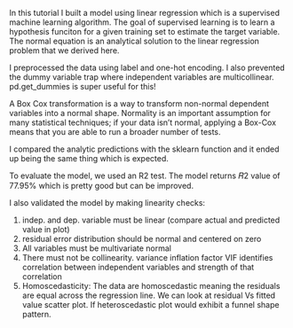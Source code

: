 In this tutorial I built a model using linear regression which is a supervised machine learning algorithm. The goal of supervised learning is to learn a hypothesis funciton for a given training set to estimate the target variable. The  normal equation is an analytical solution to the linear regression problem that we derived here. 

I preprocessed the data using label and one-hot encoding. I also prevented the dummy variable trap where independent variables are multicollinear. pd.get\_dummies is super useful for this!

A Box Cox transformation is a way to transform non-normal dependent variables into a normal shape. Normality is an important assumption for many statistical techniques; if your data isn’t normal, applying a Box-Cox means that you are able to run a broader number of tests.

I compared the analytic predictions with the sklearn function and it ended up being the same thing which is expected. 

To evaluate the model, we used an R2 test. The model returns  𝑅2  value of 77.95% which is pretty good but can be improved. 

I also validated the model by making linearity checks:
1) indep. and dep. variable must be linear (compare actual and predicted value in plot)
2) residual error distribution should be normal and centered on zero
3) All variables must be multivariate normal
4) There must not be collinearity. variance inflation factor VIF identifies correlation between independent variables and strength of that correlation
5) Homoscedasticity: The data are homoscedastic meaning the residuals are equal across the regression line. We can look at residual Vs fitted value scatter plot. If heteroscedastic plot would exhibit a funnel shape pattern.

